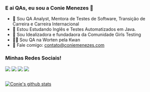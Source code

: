 ### E ai QAs, eu sou a Conie Menezes 👋

- 🔭 Sou QA Analyst, Mentora de Testes de Software, Transição de Carreira e Carreira Internacional
- 🌱 Estou Estudando Inglês e Testes Automatizados em Java.
- 👯 Sou Idealizadora e fundadaora da Comunidade Girls Testing
- 👩‍💻 Sou QA na Worten pela Kwan
- 💬 Fale comigo: contato@coniemenezes.com

###  Minhas Redes Sociais!
  
<div> 
  <a href="https://www.youtube.com/@ConieMenezesQA" target="_blank"><img src="https://img.shields.io/badge/YouTube-FF0000?style=for-the-badge&logo=youtube&logoColor=white" target="_blank"></a>
  <a href="https://instagram.com/conie.menezes" target="_blank"><img src="https://img.shields.io/badge/-Instagram-%23E4405F?style=for-the-badge&logo=instagram&logoColor=white" target="_blank"></a>
 	<a href="https://www.twitch.tv/coniemenezes" target="_blank"><img src="https://img.shields.io/badge/Twitch-9146FF?style=for-the-badge&logo=twitch&logoColor=white" target="_blank"></a>
  <a href="https://www.linkedin.com/in/coniemenezes" target="_blank"><img src="https://img.shields.io/badge/-LinkedIn-%230077B5?style=for-the-badge&logo=linkedin&logoColor=white" target="_blank"></a>  
</div>

  ##
  
[![Conie's github stats](https://github-readme-stats.vercel.app/api?username=coniemenezes&theme=panda&show_icons=true&count_private=true)](https://github.com/coniemenezes)
